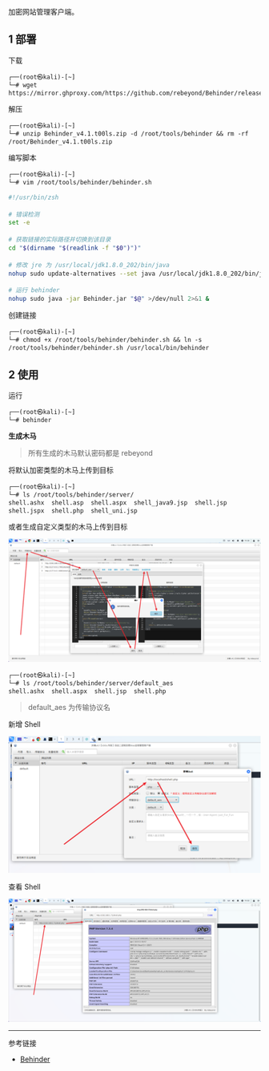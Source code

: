 加密网站管理客户端。

## 1 部署

下载

```shell
┌──(root㉿kali)-[~]
└─# wget https://mirror.ghproxy.com/https://github.com/rebeyond/Behinder/releases/download/Behinder_v4.1%E3%80%90t00ls%E4%B8%93%E7%89%88%E3%80%91/Behinder_v4.1.t00ls.zip
```

解压

```shell
┌──(root㉿kali)-[~]
└─# unzip Behinder_v4.1.t00ls.zip -d /root/tools/behinder && rm -rf /root/Behinder_v4.1.t00ls.zip
```

编写脚本

```shell
┌──(root㉿kali)-[~]
└─# vim /root/tools/behinder/behinder.sh
```

```sh
#!/usr/bin/zsh

# 错误检测
set -e

# 获取链接的实际路径并切换到该目录
cd "$(dirname "$(readlink -f "$0")")"

# 修改 jre 为 /usr/local/jdk1.8.0_202/bin/java
nohup sudo update-alternatives --set java /usr/local/jdk1.8.0_202/bin/java >/dev/null 2>&1 &

# 运行 behinder
nohup sudo java -jar Behinder.jar "$@" >/dev/null 2>&1 &
```

创建链接

```shell
┌──(root㉿kali)-[~]
└─# chmod +x /root/tools/behinder/behinder.sh && ln -s /root/tools/behinder/behinder.sh /usr/local/bin/behinder
```

## 2 使用

运行

```shell
┌──(root㉿kali)-[~]
└─# behinder
```

**生成木马**

> 所有生成的木马默认密码都是 rebeyond 

将默认加密类型的木马上传到目标

```shell
┌──(root㉿kali)-[~]
└─# ls /root/tools/behinder/server/     
shell.ashx  shell.asp  shell.aspx  shell_java9.jsp  shell.jsp  shell.jspx  shell.php  shell_uni.jsp
```

或者生成自定义类型的木马上传到目标

![或者生成自定义类型的木马上传到目标](./../../../images/Behinder/%E6%88%96%E8%80%85%E7%94%9F%E6%88%90%E8%87%AA%E5%AE%9A%E4%B9%89%E7%B1%BB%E5%9E%8B%E7%9A%84%E6%9C%A8%E9%A9%AC%E4%B8%8A%E4%BC%A0%E5%88%B0%E7%9B%AE%E6%A0%87.png)

```shell
┌──(root㉿kali)-[~]
└─# ls /root/tools/behinder/server/default_aes
shell.ashx  shell.aspx  shell.jsp  shell.php
```

> default_aes 为传输协议名

新增 Shell 

![新增 Shell](./../../../images/Behinder/%E6%96%B0%E5%A2%9E%20Shell.png)

查看 Shell 

![查看 Shell](./../../../images/Behinder/%E6%9F%A5%E7%9C%8B%20Shell.png)

---

参考链接

- [Behinder](https://github.com/rebeyond/Behinder)